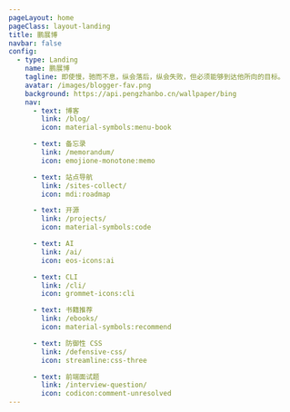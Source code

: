 ```yaml
---
pageLayout: home
pageClass: layout-landing
title: 鹏展博
navbar: false
config:
  - type: Landing
    name: 鹏展博
    tagline: 即使慢，驰而不息，纵会落后，纵会失败，但必须能够到达他所向的目标。
    avatar: /images/blogger-fav.png
    background: https://api.pengzhanbo.cn/wallpaper/bing
    nav:
      - text: 博客
        link: /blog/
        icon: material-symbols:menu-book

      - text: 备忘录
        link: /memorandum/
        icon: emojione-monotone:memo

      - text: 站点导航
        link: /sites-collect/
        icon: mdi:roadmap

      - text: 开源
        link: /projects/
        icon: material-symbols:code

      - text: AI
        link: /ai/
        icon: eos-icons:ai

      - text: CLI
        link: /cli/
        icon: grommet-icons:cli

      - text: 书籍推荐
        link: /ebooks/
        icon: material-symbols:recommend

      - text: 防御性 CSS
        link: /defensive-css/
        icon: streamline:css-three

      - text: 前端面试题
        link: /interview-question/
        icon: codicon:comment-unresolved
---
```


<!--
config:
  - type: banner
    banner: https://api.pengzhanbo.cn/wallpaper/bing
    bannerMask:
      light: 0.1
      dark: 0.3
    hero:
      name: 鹏展博
      tagline: Front End Developer
      text: 即使慢，驰而不息，纵会落后，纵会失败，但必须能够到达他所向的目标。

  - type: custom
-->
<!--
<h2 style="text-align: center;margin: 32px 0 32px">开源项目</h2>

<CardGrid>
  <RepoCard repo="pengzhanbo/vite-plugin-mock-dev-server" />
  <RepoCard repo="pengzhanbo/vuepress-theme-plume" />
  <RepoCard repo="pengzhanbo/vite-plugin-image-placeholder" />
  <RepoCard repo="pengzhanbo/rspack-plugin-mock" />
  <RepoCard repo="vuepress/ecosystem" />
  <RepoCard repo="pengzhanbo/chinese-simple2traditional " />
  <RepoCard repo="pengzhanbo/vulcan " />
  <RepoCard repo="pengzhanbo/caniuse-embed" />
  <RepoCard repo="any-hooks/solid-hooks" />
  <RepoCard repo="pengzhanbo/geo-pattern-ts" />
  <RepoCard repo="stylelint-types/stylelint-define-config" />
  <RepoCard repo="pengzhanbo/spearjs" />
</CardGrid> -->

